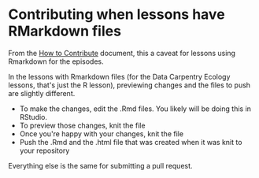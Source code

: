# Contributing when lessons have RMarkdown files

From the [How to Contribute](how-to-contribute.md) document, this a caveat
for lessons using Rmarkdown for the episodes.

In the lessons with Rmarkdown files (for the Data Carpentry Ecology lessons, that's just the R lesson), previewing changes and the files to push are slightly different.

- To make the changes, edit the .Rmd files. You likely will be doing this in RStudio.
- To preview those changes, knit the file
- Once you're happy with your changes, knit the file
- Push the .Rmd and the .html file that was created when it was knit to your repository

Everything else is the same for submitting a pull request. 

